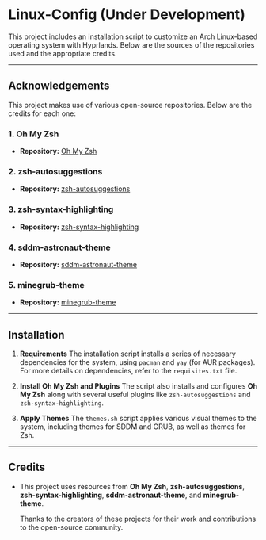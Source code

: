 # Linux-Config (Under Development)
This project includes an installation script to customize an Arch Linux-based operating system with Hyprlands. Below are the sources of the repositories used and the appropriate credits.

---

## Acknowledgements

This project makes use of various open-source repositories. Below are the credits for each one:

### 1. **Oh My Zsh**
   - **Repository:** [Oh My Zsh](https://github.com/ohmyzsh/ohmyzsh)

### 2. **zsh-autosuggestions**
   - **Repository:** [zsh-autosuggestions](https://github.com/zsh-users/zsh-autosuggestions)

### 3. **zsh-syntax-highlighting**
   - **Repository:** [zsh-syntax-highlighting](https://github.com/zsh-users/zsh-syntax-highlighting)

### 4. **sddm-astronaut-theme**
   - **Repository:** [sddm-astronaut-theme](https://github.com/Keyitdev/sddm-astronaut-theme)

### 5. **minegrub-theme**
   - **Repository:** [minegrub-theme](https://github.com/Lxtharia/minegrub-theme)

---

## Installation

1. **Requirements**
   The installation script installs a series of necessary dependencies for the system, using `pacman` and `yay` (for AUR packages). For more details on dependencies, refer to the `requisites.txt` file.

2. **Install Oh My Zsh and Plugins**
   The script also installs and configures **Oh My Zsh** along with several useful plugins like `zsh-autosuggestions` and `zsh-syntax-highlighting`.

3. **Apply Themes**
   The `themes.sh` script applies various visual themes to the system, including themes for SDDM and GRUB, as well as themes for Zsh.

---

## Credits

- This project uses resources from **Oh My Zsh**, **zsh-autosuggestions**, **zsh-syntax-highlighting**, **sddm-astronaut-theme**, and **minegrub-theme**. 
  
  Thanks to the creators of these projects for their work and contributions to the open-source community.


